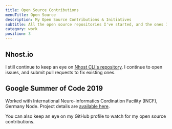 ```yaml
---
title: Open Source Contributions
menuTitle: Open Source
description: My Open Source Contributions & Initiatives
subtitle: All the open source repositories I've started, and the ones I've contributed to.
category: work
position: 3
---
```


## Nhost.io

I still continue to keep an eye on [Nhost CLI's repository](https://github.com/nhost/cli). I continue to open issues, and submit pull requests to fix existing ones.

## Google Summer of Code 2019

Worked with International Neuro-informatics Cordination Facility (INCF), Germany Node.
Project details are [available here](https://summerofcode.withgoogle.com/archive/2019/projects/6619076489641984).

<alert type="info">

You can also keep an eye on my GitHub profile to watch for my open source contributions.

</alert>
